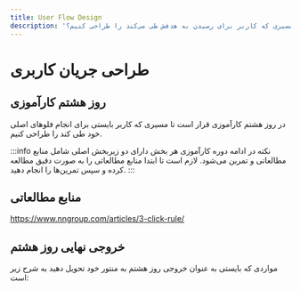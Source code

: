 ```yaml
---
title: User Flow Design
description: 'چگونه مسیری که کاربر برای رسیدن به هدفش طی می‌کند را طراحی کنیم؟'
---
```


# طراحی جریان کاربری

## روز هشتم کارآموزی
در روز هشتم کارآموزی قرار است تا مسیری که کاربر بایستی برای انجام فلوهای اصلی خود طی کند را طراحی کنیم.

:::info نکته
در ادامه دوره کارآموزی هر بخش دارای دو زیربخش اصلی شامل منابع مطالعاتی و تمرین می‌شود.
لازم است تا ابتدا منابع مطالعاتی را به صورت دقیق مطالعه کرده و سپس تمرین‌ها را انجام دهید.
:::

## منابع مطالعاتی


https://www.nngroup.com/articles/3-click-rule/

## خروجی نهایی روز هشتم
مواردی که بایستی به عنوان خروجی روز هشتم به منتور خود تحویل دهید به شرح زیر است:



